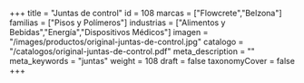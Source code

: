 +++
title = "Juntas de control"
id = 108
marcas = ["Flowcrete","Belzona"]
familias = ["Pisos y Polímeros"]
industrias = ["Alimentos y Bebidas","Energía","Dispositivos Médicos"]
imagen = "/images/productos/original-juntas-de-control.jpg"
catalogo = "/catalogos/original-juntas-de-control.pdf"
meta_description = ""
meta_keywords = "juntas"
weight = 108
draft = false
taxonomyCover = false
+++

